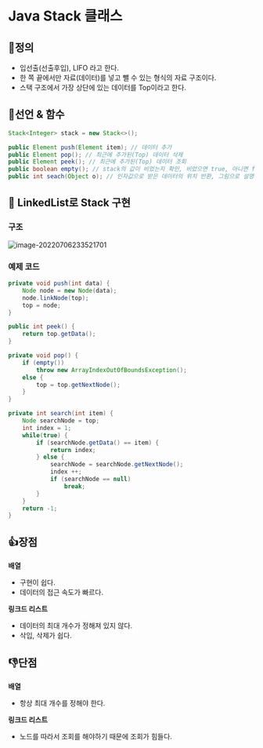 # Java Stack 클래스

## 📌정의

+ 입선출(선출후입), LIFO 라고 한다.
+ 한 쪽 끝에서만 자료(데이터)를 넣고 뺄 수 있는 형식의 자료 구조이다.
+ 스택 구조에서 가장 상단에 있는 데이터를 Top이라고 한다.



## 📑선언 & 함수

```java
Stack<Integer> stack = new Stack<>();
```

```java
public Element push(Element item); // 데이터 추가
public Element pop(); // 최근에 추가된(Top) 데이터 삭제
public Element peek(); // 최근에 추가된(Top) 데이터 조회
public boolean empty(); // stack의 값이 비었는지 확인, 비었으면 true, 아니면 false
public int seach(Object o); // 인자값으로 받은 데이터의 위치 반환, 그림으로 설명하겠음
```



## 🙌 LinkedList로 Stack 구현

### 구조

![image-20220706233521701](C:\Users\user\AppData\Roaming\Typora\typora-user-images\image-20220706233521701.png)

### 예제 코드

```java
private void push(int data) {
    Node node = new Node(data);
    node.linkNode(top);
    top = node;
}
```

```java
public int peek() {
    return top.getData();
}
```

```java
private void pop() {
    if (empty())
        throw new ArrayIndexOutOfBoundsException();
    else {
        top = top.getNextNode();
    }
}
```

```java
private int search(int item) {
    Node searchNode = top;
    int index = 1;
    while(true) {
        if (searchNode.getData() == item) {
            return index;
        } else {
            searchNode = searchNode.getNextNode();
            index ++;
            if (searchNode == null)
                break;
        }
    }
    return -1;
}
```

## 👍장점

**배열**

+ 구현이 쉽다.
+ 데이터의 접근 속도가 빠르다.

**링크드 리스트**

+ 데이터의 최대 개수가 정해져 있지 않다.
+ 삭입, 삭제가 쉽다.



## 👎단점

**배열**

+ 항상 최대 개수를 정해야 한다.

**링크드 리스트**

+ 노드를 따라서 조회를 해야하기 때문에 조회가 힘들다.

